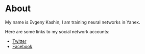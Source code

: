 # About

My name is Evgeny Kashin, I am training neural networks in Yanex.

Here are some links to my social network accounts:
- [Twitter](https://twitter.com/digitman_)
- [Facebook](https://www.facebook.com/kashin.evgeniy)
